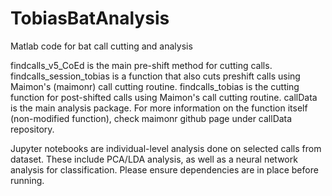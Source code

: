 # TobiasBatAnalysis
Matlab code for bat call cutting and analysis

findcalls_v5_CoEd is the main pre-shift method for cutting calls.
findcalls_session_tobias is a function that also cuts preshift calls using Maimon's (maimonr) call cutting routine.
findcalls_tobias is the cutting function for post-shifted calls using Maimon's call cutting routine.
callData is the main analysis package. For more information on the function itself (non-modified function), check maimonr github page under callData repository.

Jupyter notebooks are individual-level analysis done on selected calls from dataset. These include PCA/LDA analysis, as well as a neural network analysis for classification. Please ensure dependencies are in place before running.
